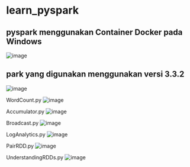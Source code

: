 # learn_pyspark

## pyspark menggunakan Container Docker pada Windows

![image](https://user-images.githubusercontent.com/86558365/226426668-52d368d2-e9c0-4c29-bf01-981631c59206.png)

## park yang digunakan menggunakan versi 3.3.2
![image](https://user-images.githubusercontent.com/86558365/226427212-96722360-87a3-4917-bac0-27408ba197ea.png)

WordCount.py
![image](https://user-images.githubusercontent.com/86558365/226431191-bca98977-d527-4518-aa2d-c482cff4603a.png)

Accumulator.py
![image](https://user-images.githubusercontent.com/86558365/226427452-5841e41e-1a4e-4c96-a859-0f2ba24c99f7.png)

Broadcast.py
![image](https://user-images.githubusercontent.com/86558365/226427613-24dbc57b-d4a3-48a2-9ec4-f4604fcda551.png)

LogAnalytics.py
![image](https://user-images.githubusercontent.com/86558365/226430578-f8016b5a-c000-4c3f-ab2c-967cbe99a351.png)

PairRDD.py
![image](https://user-images.githubusercontent.com/86558365/226430857-ce6d6a70-df0e-4296-9d41-f52cf49b53af.png)

UnderstandingRDDs.py
![image](https://user-images.githubusercontent.com/86558365/226431013-b36574eb-9145-4859-a0c4-147138348ea2.png)



